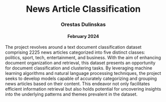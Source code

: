 <h1 align='center'>News Article Classification</h1>
<h3 align='center'>Orestas Dulinskas</h3>
<h4 align='center'>February 2024</h4>

The project revolves around a text document classification dataset comprising 2225 news articles categorized into five distinct classes: politics, sport, tech, entertainment, and business. With the aim of enhancing document organization and retrieval, this dataset presents an opportunity for document classification and clustering tasks. By leveraging machine learning algorithms and natural language processing techniques, the project seeks to develop models capable of accurately categorizing and grouping news articles based on their content. This endeavor not only facilitates efficient information retrieval but also holds potential for uncovering insights into the underlying patterns and themes prevalent in the dataset.
